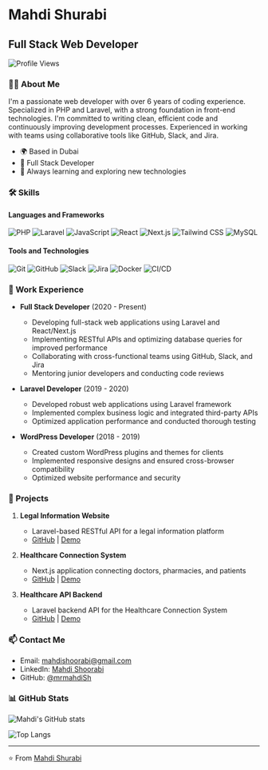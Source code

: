 
# Mahdi Shurabi

## Full Stack Web Developer

![Profile Views](https://komarev.com/ghpvc/?username=mrmahdiSh&color=blue)

### 👨‍💻 About Me

I'm a passionate web developer with over 6 years of coding experience. Specialized in PHP and Laravel, with a strong foundation in front-end technologies. I'm committed to writing clean, efficient code and continuously improving development processes. Experienced in working with teams using collaborative tools like GitHub, Slack, and Jira.

- 🌍 Based in Dubai
- 💼 Full Stack Developer
- 🚀 Always learning and exploring new technologies

### 🛠 Skills

#### Languages and Frameworks
![PHP](https://img.shields.io/badge/-PHP-777BB4?style=flat-square&logo=php&logoColor=white)
![Laravel](https://img.shields.io/badge/-Laravel-FF2D20?style=flat-square&logo=laravel&logoColor=white)
![JavaScript](https://img.shields.io/badge/-JavaScript-F7DF1E?style=flat-square&logo=javascript&logoColor=black)
![React](https://img.shields.io/badge/-React-61DAFB?style=flat-square&logo=react&logoColor=black)
![Next.js](https://img.shields.io/badge/-Next.js-000000?style=flat-square&logo=next.js&logoColor=white)
![Tailwind CSS](https://img.shields.io/badge/-Tailwind_CSS-38B2AC?style=flat-square&logo=tailwind-css&logoColor=white)
![MySQL](https://img.shields.io/badge/-MySQL-4479A1?style=flat-square&logo=mysql&logoColor=white)

#### Tools and Technologies
![Git](https://img.shields.io/badge/-Git-F05032?style=flat-square&logo=git&logoColor=white)
![GitHub](https://img.shields.io/badge/-GitHub-181717?style=flat-square&logo=github)
![Slack](https://img.shields.io/badge/-Slack-4A154B?style=flat-square&logo=slack&logoColor=white)
![Jira](https://img.shields.io/badge/-Jira-0052CC?style=flat-square&logo=jira&logoColor=white)
![Docker](https://img.shields.io/badge/-Docker-2496ED?style=flat-square&logo=docker&logoColor=white)
![CI/CD](https://img.shields.io/badge/-CI%2FCD-4285F4?style=flat-square&logo=google-cloud&logoColor=white)

### 💼 Work Experience

- **Full Stack Developer** (2020 - Present)
  - Developing full-stack web applications using Laravel and React/Next.js
  - Implementing RESTful APIs and optimizing database queries for improved performance
  - Collaborating with cross-functional teams using GitHub, Slack, and Jira
  - Mentoring junior developers and conducting code reviews

- **Laravel Developer** (2019 - 2020)
  - Developed robust web applications using Laravel framework
  - Implemented complex business logic and integrated third-party APIs
  - Optimized application performance and conducted thorough testing

- **WordPress Developer** (2018 - 2019)
  - Created custom WordPress plugins and themes for clients
  - Implemented responsive designs and ensured cross-browser compatibility
  - Optimized website performance and security

### 🚀 Projects

1. **Legal Information Website**
   - Laravel-based RESTful API for a legal information platform
   - [GitHub](https://github.com/mrmahdiSh/legal-info-api) | [Demo](https://datta.ir/hoghoghi-backend/public/api/v1/documentation)

2. **Healthcare Connection System**
   - Next.js application connecting doctors, pharmacies, and patients
   - [GitHub](https://github.com/mrmahdiSh/healthcare-connect) | [Demo](https://drug.taminuranus.com/medicine/)

3. **Healthcare API Backend**
   - Laravel backend API for the Healthcare Connection System
   - [GitHub](https://github.com/mrmahdiSh/healthcare-api) | [Demo](https://drug.taminuranus.com/laravel/public/api/v1/documentation)

### 📫 Contact Me

- Email: [mahdishoorabi@gmail.com](mailto:mahdishoorabi@gmail.com)
- LinkedIn: [Mahdi Shoorabi](https://www.linkedin.com/in/mahdi-shoorabi-70b444147)
- GitHub: [@mrmahdiSh](https://github.com/mrmahdiSh)

### 📊 GitHub Stats

![Mahdi's GitHub stats](https://github-readme-stats.vercel.app/api?username=mrmahdiSh&show_icons=true&theme=radical)

![Top Langs](https://github-readme-stats.vercel.app/api/top-langs/?username=mrmahdiSh&layout=compact&theme=radical)

---

⭐️ From [Mahdi Shurabi](https://github.com/mrmahdiSh)
